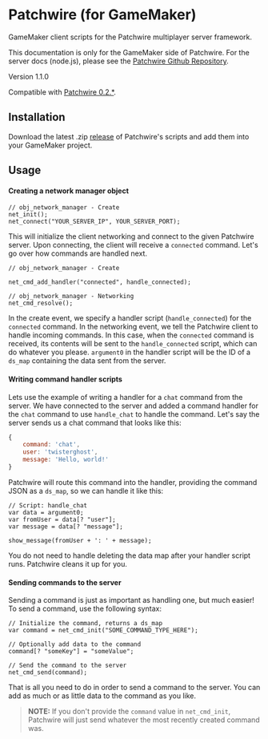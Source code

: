 # Patchwire (for GameMaker)

GameMaker client scripts for the Patchwire multiplayer server framework.

This documentation is only for the GameMaker side of Patchwire. For the server docs (node.js), please see the [Patchwire Github Repository](https://github.com/twisterghost/patchwire).

Version 1.1.0

Compatible with [Patchwire 0.2.*](https://github.com/twisterghost/patchwire).

## Installation

Download the latest .zip [release](https://github.com/twisterghost/patchwire/releases) of Patchwire's scripts and add them into your GameMaker project.

## Usage

#### Creating a network manager object

```GML
// obj_network_manager - Create
net_init();
net_connect("YOUR_SERVER_IP", YOUR_SERVER_PORT);
```

This will initialize the client networking and connect to the given Patchwire server. Upon connecting, the client will receive a `connected` command. Let's go over how commands are handled next.

```GML
// obj_network_manager - Create

net_cmd_add_handler("connected", handle_connected);
```

```GML
// obj_network_manager - Networking
net_cmd_resolve();
```

In the create event, we specify a handler script (`handle_connected`) for the `connected` command. In the networking event, we tell the Patchwire client to handle incoming commands. In this case, when the `connected` command is received, its contents will be sent to the `handle_connected` script, which can do whatever you please. `argument0` in the handler script will be the ID of a `ds_map` containing the data sent from the server.

#### Writing command handler scripts

Lets use the example of writing a handler for a `chat` command from the server. We have connected to the server and added a command handler for the `chat` command to use `handle_chat` to handle the command. Let's say the server sends us a chat command that looks like this:

```JavaScript
{
    command: 'chat',
    user: 'twisterghost',
    message: 'Hello, world!'
}
```

Patchwire will route this command into the handler, providing the command JSON as a `ds_map`, so we can handle it like this:

```GML
// Script: handle_chat
var data = argument0;
var fromUser = data[? "user"];
var message = data[? "message"];

show_message(fromUser + ': ' + message);
```

You do not need to handle deleting the data map after your handler script runs. Patchwire cleans it up for you.

#### Sending commands to the server

Sending a command is just as important as handling one, but much easier! To send a command, use the following syntax:

```GML
// Initialize the command, returns a ds_map
var command = net_cmd_init("SOME_COMMAND_TYPE_HERE");

// Optionally add data to the command
command[? "someKey"] = "someValue";

// Send the command to the server
net_cmd_send(command);
```

That is all you need to do in order to send a command to the server. You can add as much or as little data to the command as you like.

> **NOTE:** If you don't provide the `command` value in `net_cmd_init`, Patchwire will just send whatever the most recently created command was.

